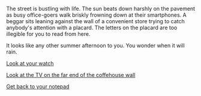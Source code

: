 The street is bustling with life. The sun beats down harshly on the pavement as busy office-goers walk briskly frowning down at their smartphones. A beggar sits leaning against the wall of a convenient store trying to catch anybody's attention with a placard. The letters on the placard are too illegible for you to read from here.

It looks like any other summer afternoon to you. You wonder when it will rain.

[Look at your watch](watch.md)

[Look at the TV on the far end of the coffehouse wall](tv.md)

[Get back to your notepad](notepad.md)